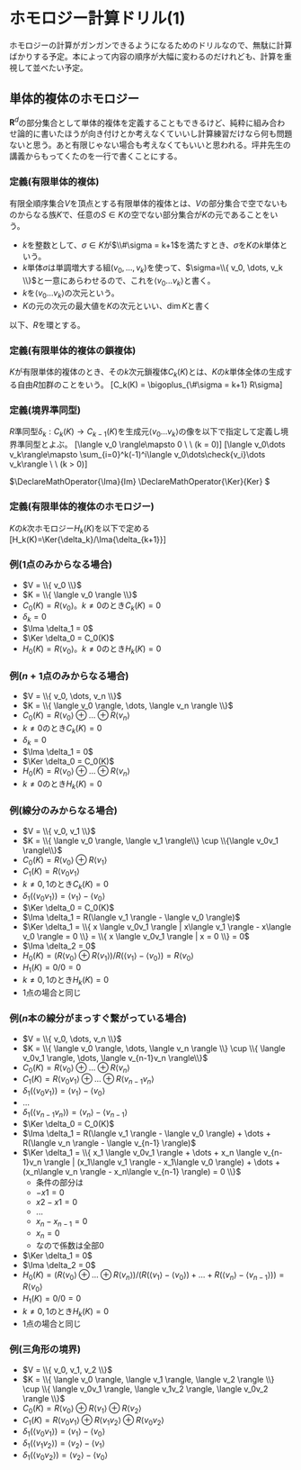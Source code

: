 # ホモロジー計算ドリル(1)

ホモロジーの計算がガンガンできるようになるためのドリルなので、無駄に計算ばかりする予定。本によって内容の順序が大幅に変わるのだけれども、計算を重視して並べたい予定。

## 単体的複体のホモロジー

$\mathbf{R}^d$の部分集合として単体的複体を定義することもできるけど、純粋に組み合わせ論的に書いたほうが向き付けとか考えなくていいし計算練習だけなら何も問題ないと思う。あと有限じゃない場合も考えなくてもいいと思われる。坪井先生の講義からもってくたのを一行で書くことにする。

### 定義(有限単体的複体)
 
有限全順序集合$V$を頂点とする有限単体的複体とは、$V$の部分集合で空でないものからなる族$K$で、任意の$S\in K$の空でない部分集合が$K$の元であることをいう。

* $k$を整数として、$\sigma\in K$が$\\#\sigma = k+1$を満たすとき、$\sigma$を$K$の$k$単体という。
* $k$単体$\sigma$は単調増大する組$(v_0, \dots, v_k)$を使って、$\sigma=\\{ v_0, \dots, v_k \\}$と一意にあらわせるので、これを$\langle v_0\dots v_k\rangle$と書く。
* $k$を$\langle v_0\dots v_k\rangle$の次元という。
* $K$の元の次元の最大値を$K$の次元といい、$\dim{K}$と書く

以下、$R$を環とする。

### 定義(有限単体的複体の鎖複体)

$K$が有限単体的複体のとき、その$k$次元鎖複体$C_k(K)$とは、$K$の$k$単体全体の生成する自由$R$加群のことをいう。
[C_k(K) = \bigoplus_{\\#\sigma = k+1} R\sigma]

### 定義(境界準同型)

$R$準同型$\delta_k : C_k(K)\to C_{k-1}(K)$を生成元$\langle v_0\dots v_k\rangle$の像を以下で指定して定義し境界準同型とよぶ。
[\langle v_0 \rangle\mapsto 0 \ \ (k = 0)]
[\langle v_0\dots v_k\rangle\mapsto \sum_{i=0}^k(-1)^i\langle v_0\dots\check{v_i}\dots v_k\rangle \ \ (k > 0)]

$\DeclareMathOperator{\Ima}{Im}
\DeclareMathOperator{\Ker}{Ker}
$

### 定義(有限単体的複体のホモロジー)

$K$の$k$次ホモロジー$H_k(K)$を以下で定める
[H_k(K)=\Ker{\delta_k}/\Ima{\delta_{k+1}}]

### 例(1点のみからなる場合)

* $V = \\{ v_0 \\}$
* $K = \\{ \langle v_0 \rangle \\}$
* $C_0(K) = R\langle v_0 \rangle$。$k\ne 0$のとき$C_k(K) = 0$
* $\delta_k = 0$
* $\Ima \delta_1 = 0$
* $\Ker \delta_0 = C_0(K)$
* $H_0(K) = R\langle v_0 \rangle$。$k\ne 0$のとき$H_k(K) = 0$

### 例($n+1$点のみからなる場合)

* $V = \\{ v_0, \dots, v_n \\}$
* $K = \\{ \langle v_0 \rangle, \dots, \langle v_n \rangle \\}$
* $C_0(K) = R\langle v_0 \rangle \oplus \dots \oplus R\langle v_n \rangle$
* $k\ne 0$のとき$C_k(K) = 0$
* $\delta_k = 0$
* $\Ima \delta_1 = 0$
* $\Ker \delta_0 = C_0(K)$
* $H_0(K) = R\langle v_0 \rangle \oplus \dots \oplus R\langle v_n \rangle$
* $k\ne 0$のとき$H_k(K) = 0$

### 例(線分のみからなる場合)

* $V = \\{ v_0, v_1 \\}$
* $K = \\{ \langle v_0 \rangle, \langle v_1 \rangle\\} \cup \\{\langle v_0v_1 \rangle\\}$
* $C_0(K) = R\langle v_0 \rangle \oplus R\langle v_1 \rangle$
* $C_1(K) = R\langle v_0v_1 \rangle$
* $k\ne 0, 1$のとき$C_k(K) = 0$
* $\delta_1(\langle v_0v_1 \rangle) = \langle v_1 \rangle - \langle v_0 \rangle$
* $\Ker \delta_0 = C_0(K)$
* $\Ima \delta_1 = R(\langle v_1 \rangle - \langle v_0 \rangle)$
* $\Ker \delta_1 = \\{ x \langle v_0v_1 \rangle | x\langle v_1 \rangle - x\langle v_0 \rangle = 0 \\} = \\{ x \langle v_0v_1 \rangle | x = 0 \\} = 0$
* $\Ima \delta_2 = 0$
* $H_0(K) = (R\langle v_0 \rangle \oplus R\langle v_1 \rangle) / R(\langle v_1 \rangle - \langle v_0 \rangle) = R\langle v_0 \rangle$
* $H_1(K) = 0 / 0 = 0$
* $k\ne 0, 1$のとき$H_k(K) = 0$
* 1点の場合と同じ

### 例($n$本の線分がまっすぐ繋がっている場合)

* $V = \\{ v_0, \dots, v_n \\}$
* $K = \\{ \langle v_0 \rangle, \dots, \langle v_n \rangle \\} \cup \\{ \langle v_0v_1 \rangle, \dots, \langle v_{n-1}v_n \rangle\\}$
* $C_0(K) = R\langle v_0 \rangle \oplus \dots \oplus R\langle v_n \rangle$
* $C_1(K) = R\langle v_0v_1 \rangle \oplus \dots \oplus R\langle v_{n-1}v_n \rangle$
* $\delta_1(\langle v_0v_1 \rangle) = \langle v_1 \rangle - \langle v_0 \rangle$
*  ...
* $\delta_1(\langle v_{n-1}v_n \rangle) = \langle v_n \rangle - \langle v_{n-1} \rangle$
* $\Ker \delta_0 = C_0(K)$
* $\Ima \delta_1 = R(\langle v_1 \rangle - \langle v_0 \rangle) + \dots + R(\langle v_n \rangle - \langle v_{n-1} \rangle)$
* $\Ker \delta_1 = \\{ x_1 \langle v_0v_1 \rangle + \dots + x_n \langle v_{n-1}v_n \rangle | (x_1\langle v_1 \rangle - x_1\langle v_0 \rangle) + \dots + (x_n\langle v_n \rangle - x_n\langle v_{n-1} \rangle) = 0 \\}$
    * 条件の部分は
    * $-x1 = 0$
    * $x2-x1 = 0$
    * ...
    * $x_n-x_{n-1} = 0$
    * $x_n = 0$
    * なので係数は全部$0$
* $\Ker \delta_1 = 0$
* $\Ima \delta_2 = 0$
* $H_0(K) = (R\langle v_0 \rangle \oplus \dots \oplus R\langle v_n \rangle) / (R(\langle v_1 \rangle - \langle v_0 \rangle) + \dots + R(\langle v_n \rangle - \langle v_{n-1} \rangle)) = R\langle v_0 \rangle$
* $H_1(K) = 0 / 0 = 0$
* $k\ne 0, 1$のとき$H_k(K) = 0$
* 1点の場合と同じ

### 例(三角形の境界)

* $V = \\{ v_0, v_1, v_2 \\}$
* $K = \\{ \langle v_0 \rangle,  \langle v_1 \rangle,  \langle v_2 \rangle \\} \cup \\{  \langle v_0v_1 \rangle, \langle v_1v_2 \rangle, \langle v_0v_2 \rangle \\}$
* $C_0(K) = R\langle v_0 \rangle \oplus R\langle v_1 \rangle \oplus R\langle v_2 \rangle$
* $C_1(K) = R\langle v_0v_1 \rangle \oplus R\langle v_1v_2 \rangle \oplus R\langle v_0v_2 \rangle$
* $\delta_1(\langle v_0v_1 \rangle) = \langle v_1 \rangle - \langle v_0 \rangle$
* $\delta_1(\langle v_1v_2 \rangle) = \langle v_2 \rangle - \langle v_1 \rangle$
* $\delta_1(\langle v_0v_2 \rangle) = \langle v_2 \rangle - \langle v_0 \rangle$
